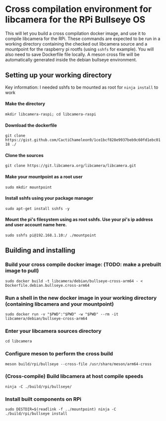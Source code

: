 # Cross compilation environment for libcamera for the RPi Bullseye OS

This will let you build a cross compilation docker image, and use it to compile libcamera for the RPi.
These commands are expected to be run in a working directory containing the checked out libcamera source and a mountpoint for the raspberry pi rootfs (using `sshfs` for example). You will also need to save Dockerfile file locally. A meson cross file will be automatically generated inside the debian bullseye environment.

## Setting up your working directory
Key information: I needed sshfs to be mounted as root for `ninja install` to work
#### Make the directory
`mkdir libcamera-raspi; cd libcamera-raspi`
#### Download the dockerfile
`git clone https://gist.github.com/CactiChameleon9/1ce1bcf828e9937beb9c60fd1ebc0118 ./`
#### Clone the sources
`git clone https://git.libcamera.org/libcamera/libcamera.git`
#### Make your mountpoint as a root user
`sudo mkdir mountpoint`
#### Install sshfs using your package manager
`sudo apt-get install sshfs -y`
#### Mount the pi's filesystem using as root sshfs. Use your pi's ip address and user account name here.
`sudo sshfs pi@192.168.1.10:/ ./mountpoint`

## Building and installing

### Build your cross compile docker image: (TODO: make a prebuilt image to pull)

`sudo docker build -t libcamera/debian/bullseye-cross-arm64 - < Dockerfile.debian.bullseye.cross-arm64`

### Run a shell in the new docker image in your working directory (containing libcamera and your mountpoint)
`sudo docker run -v "$PWD":"$PWD" -w "$PWD" --rm -it libcamera/debian/bullseye-cross-arm64`

### Enter your libcamera sources directory
`cd libcamera`

### Configure meson to perform the cross build
`meson build/rpi/bullseye --cross-file /usr/share/meson/arm64-cross`

### (Cross-compile) Build libcamera at host compile speeds
`ninja -C ./build/rpi/bullseye/`

### Install built components on RPi
`sudo DESTDIR=$(readlink -f ../mountpoint) ninja -C ./build/rpi/bullseye install`